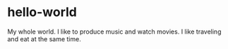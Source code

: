 # hello-world
My whole world.
I like to produce music and watch movies.
I like traveling and eat at the same time.
